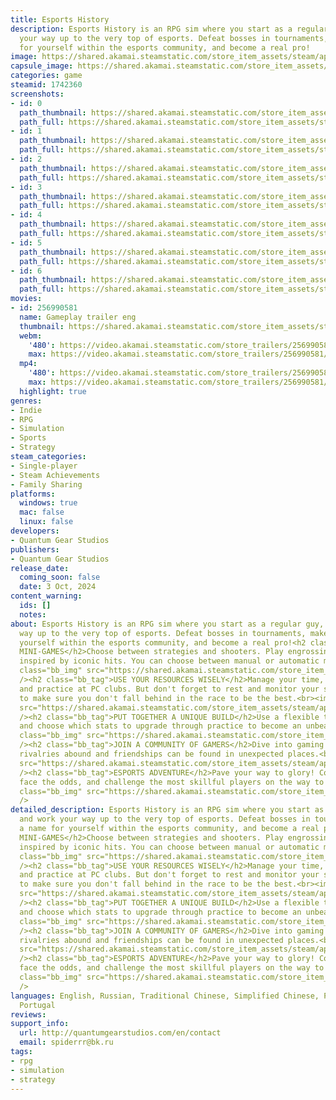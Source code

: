 ```yaml
---
title: Esports History
description: Esports History is an RPG sim where you start as a regular guy, and work
  your way up to the very top of esports. Defeat bosses in tournaments, make a name
  for yourself within the esports community, and become a real pro!
image: https://shared.akamai.steamstatic.com/store_item_assets/steam/apps/1742360/header.jpg?t=1727960449
capsule_image: https://shared.akamai.steamstatic.com/store_item_assets/steam/apps/1742360/capsule_231x87.jpg?t=1727960449
categories: game
steamid: 1742360
screenshots:
- id: 0
  path_thumbnail: https://shared.akamai.steamstatic.com/store_item_assets/steam/apps/1742360/ss_e8b67b390431188f030989c55d007acdbc162c26.600x338.jpg?t=1727960449
  path_full: https://shared.akamai.steamstatic.com/store_item_assets/steam/apps/1742360/ss_e8b67b390431188f030989c55d007acdbc162c26.1920x1080.jpg?t=1727960449
- id: 1
  path_thumbnail: https://shared.akamai.steamstatic.com/store_item_assets/steam/apps/1742360/ss_e31609f57f5ecb68faeb199d6440b95ed4a4976b.600x338.jpg?t=1727960449
  path_full: https://shared.akamai.steamstatic.com/store_item_assets/steam/apps/1742360/ss_e31609f57f5ecb68faeb199d6440b95ed4a4976b.1920x1080.jpg?t=1727960449
- id: 2
  path_thumbnail: https://shared.akamai.steamstatic.com/store_item_assets/steam/apps/1742360/ss_a46cf5f499fff2b465635fe4d1861c4e321f087a.600x338.jpg?t=1727960449
  path_full: https://shared.akamai.steamstatic.com/store_item_assets/steam/apps/1742360/ss_a46cf5f499fff2b465635fe4d1861c4e321f087a.1920x1080.jpg?t=1727960449
- id: 3
  path_thumbnail: https://shared.akamai.steamstatic.com/store_item_assets/steam/apps/1742360/ss_19ab50d2292a0c4d13168346a9b9fec2714d165f.600x338.jpg?t=1727960449
  path_full: https://shared.akamai.steamstatic.com/store_item_assets/steam/apps/1742360/ss_19ab50d2292a0c4d13168346a9b9fec2714d165f.1920x1080.jpg?t=1727960449
- id: 4
  path_thumbnail: https://shared.akamai.steamstatic.com/store_item_assets/steam/apps/1742360/ss_c736f343d0564d5611fd84a0999e0df6e503a12f.600x338.jpg?t=1727960449
  path_full: https://shared.akamai.steamstatic.com/store_item_assets/steam/apps/1742360/ss_c736f343d0564d5611fd84a0999e0df6e503a12f.1920x1080.jpg?t=1727960449
- id: 5
  path_thumbnail: https://shared.akamai.steamstatic.com/store_item_assets/steam/apps/1742360/ss_a527abd4f3ac2c9b16bf9f0ab39f9089934f3884.600x338.jpg?t=1727960449
  path_full: https://shared.akamai.steamstatic.com/store_item_assets/steam/apps/1742360/ss_a527abd4f3ac2c9b16bf9f0ab39f9089934f3884.1920x1080.jpg?t=1727960449
- id: 6
  path_thumbnail: https://shared.akamai.steamstatic.com/store_item_assets/steam/apps/1742360/ss_fc8a17e5458040b0a902bd9429588ccbbb757547.600x338.jpg?t=1727960449
  path_full: https://shared.akamai.steamstatic.com/store_item_assets/steam/apps/1742360/ss_fc8a17e5458040b0a902bd9429588ccbbb757547.1920x1080.jpg?t=1727960449
movies:
- id: 256990581
  name: Gameplay trailer eng
  thumbnail: https://shared.akamai.steamstatic.com/store_item_assets/steam/apps/256990581/movie.293x165.jpg?t=1722248025
  webm:
    '480': https://video.akamai.steamstatic.com/store_trailers/256990581/movie480_vp9.webm?t=1722248025
    max: https://video.akamai.steamstatic.com/store_trailers/256990581/movie_max_vp9.webm?t=1722248025
  mp4:
    '480': https://video.akamai.steamstatic.com/store_trailers/256990581/movie480.mp4?t=1722248025
    max: https://video.akamai.steamstatic.com/store_trailers/256990581/movie_max.mp4?t=1722248025
  highlight: true
genres:
- Indie
- RPG
- Simulation
- Sports
- Strategy
steam_categories:
- Single-player
- Steam Achievements
- Family Sharing
platforms:
  windows: true
  mac: false
  linux: false
developers:
- Quantum Gear Studios
publishers:
- Quantum Gear Studios
release_date:
  coming_soon: false
  date: 3 Oct, 2024
content_warning:
  ids: []
  notes:
about: Esports History is an RPG sim where you start as a regular guy, and work your
  way up to the very top of esports. Defeat bosses in tournaments, make a name for
  yourself within the esports community, and become a real pro!<h2 class="bb_tag">IN-DEPTH
  MINI-GAMES</h2>Choose between strategies and shooters. Play engrossing mini-games
  inspired by iconic hits. You can choose between manual or automatic mode.<br><img
  class="bb_img" src="https://shared.akamai.steamstatic.com/store_item_assets/steam/apps/1742360/extras/Main1.gif?t=1727960449"
  /><h2 class="bb_tag">USE YOUR RESOURCES WISELY</h2>Manage your time, earn money,
  and practice at PC clubs. But don't forget to rest and monitor your stress level
  to make sure you don't fall behind in the race to be the best.<br><img class="bb_img"
  src="https://shared.akamai.steamstatic.com/store_item_assets/steam/apps/1742360/extras/Main2.gif?t=1727960449"
  /><h2 class="bb_tag">PUT TOGETHER A UNIQUE BUILD</h2>Use a flexible talent system
  and choose which stats to upgrade through practice to become an unbeatable player.<br><img
  class="bb_img" src="https://shared.akamai.steamstatic.com/store_item_assets/steam/apps/1742360/extras/Main3.gif?t=1727960449"
  /><h2 class="bb_tag">JOIN A COMMUNITY OF GAMERS</h2>Dive into gaming hangouts, where
  rivalries abound and friendships can be found in unexpected places.<br><img class="bb_img"
  src="https://shared.akamai.steamstatic.com/store_item_assets/steam/apps/1742360/extras/Main4.gif?t=1727960449"
  /><h2 class="bb_tag">ESPORTS ADVENTURE</h2>Pave your way to glory! Complete quests,
  face the odds, and challenge the most skillful players on the way to your dream.<br><img
  class="bb_img" src="https://shared.akamai.steamstatic.com/store_item_assets/steam/apps/1742360/extras/Main5.gif?t=1727960449"
  />
detailed_description: Esports History is an RPG sim where you start as a regular guy,
  and work your way up to the very top of esports. Defeat bosses in tournaments, make
  a name for yourself within the esports community, and become a real pro!<h2 class="bb_tag">IN-DEPTH
  MINI-GAMES</h2>Choose between strategies and shooters. Play engrossing mini-games
  inspired by iconic hits. You can choose between manual or automatic mode.<br><img
  class="bb_img" src="https://shared.akamai.steamstatic.com/store_item_assets/steam/apps/1742360/extras/Main1.gif?t=1727960449"
  /><h2 class="bb_tag">USE YOUR RESOURCES WISELY</h2>Manage your time, earn money,
  and practice at PC clubs. But don't forget to rest and monitor your stress level
  to make sure you don't fall behind in the race to be the best.<br><img class="bb_img"
  src="https://shared.akamai.steamstatic.com/store_item_assets/steam/apps/1742360/extras/Main2.gif?t=1727960449"
  /><h2 class="bb_tag">PUT TOGETHER A UNIQUE BUILD</h2>Use a flexible talent system
  and choose which stats to upgrade through practice to become an unbeatable player.<br><img
  class="bb_img" src="https://shared.akamai.steamstatic.com/store_item_assets/steam/apps/1742360/extras/Main3.gif?t=1727960449"
  /><h2 class="bb_tag">JOIN A COMMUNITY OF GAMERS</h2>Dive into gaming hangouts, where
  rivalries abound and friendships can be found in unexpected places.<br><img class="bb_img"
  src="https://shared.akamai.steamstatic.com/store_item_assets/steam/apps/1742360/extras/Main4.gif?t=1727960449"
  /><h2 class="bb_tag">ESPORTS ADVENTURE</h2>Pave your way to glory! Complete quests,
  face the odds, and challenge the most skillful players on the way to your dream.<br><img
  class="bb_img" src="https://shared.akamai.steamstatic.com/store_item_assets/steam/apps/1742360/extras/Main5.gif?t=1727960449"
  />
languages: English, Russian, Traditional Chinese, Simplified Chinese, Portuguese -
  Portugal
reviews:
support_info:
  url: http://quantumgearstudios.com/en/contact
  email: spiderrr@bk.ru
tags:
- rpg
- simulation
- strategy
---
```

